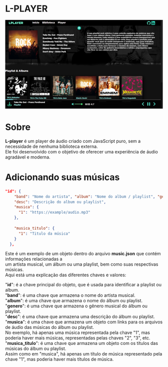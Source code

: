 # L-PLAYER


![alt text](img/print.png?raw=true)


# Sobre

**L-player** é um player de áudio criado com JavaScript puro, sem a necessidade de nenhuma biblioteca externa.<br>
Ele foi desenvolvido com o objetivo de oferecer uma experiência de áudio agradável e moderna.

# Adicionando suas músicas

```json
"id": {
    "band": "Nome do artista", "album": "Nome do album / playlist", "genero": "Genero",
    "desc": "Descrição do album ou playlist",
    "musica": {
      "1": "https://example/audio.mp3"
    },
  
    "musica_titulo": {
      "1": "Titulo da música"
    }
  },
```

Este é  um exemplo de um objeto dentro do arquivo **music.json** que contém informações relacionadas a<br>
um artista musical, um álbum ou uma playlist, bem como suas respectivas músicas.<br>
Aqui está uma explicação das diferentes chaves e valores:

"**id**": é a chave principal do objeto, que é usada para identificar a playlist ou album.<br>
"**band**": é uma chave que armazena o nome do artista musical.<br>
"**album**": é uma chave que armazena o nome do álbum ou playlist.<br>
"**genero**": é uma chave que armazena o gênero musical do álbum ou playlist.<br>
"**desc**": é uma chave que armazena uma descrição do álbum ou playlist.<br>
"**musica**": é uma chave que armazena um objeto com links para os arquivos de áudio das músicas do álbum ou playlist.<br>
No exemplo, há apenas uma música representada pela chave "1", mas poderia haver mais músicas, representadas pelas chaves "2", "3", etc.<br>
"**musica_titulo**": é uma chave que armazena um objeto com os títulos das músicas do álbum ou playlist.<br>
Assim como em "musica", há apenas um título de música representado pela chave "1", mas poderia haver mais títulos de música.<br>




